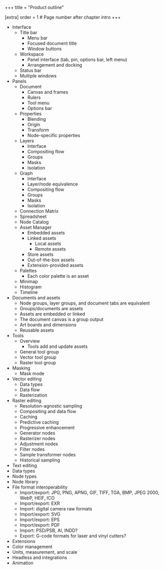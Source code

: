 +++
title = "Product outline"

[extra]
order = 1 # Page number after chapter intro
+++

- Interface
	- Title bar
		- Menu bar
		- Focused document title
		- Window buttons
	- Workspace
		- Panel interface (tab, pin, options bar, left menu)
		- Arrangement and docking
	- Status bar
	- Multiple windows
- Panels
	- Document
		- Canvas and frames
		- Rulers
		- Tool menu
		- Options bar
	- Properties
		- Blending
		- Origin
		- Transform
		- Node-specific properties
	- Layers
		- Interface
		- Compositing flow
		- Groups
		- Masks
		- Isolation
	- Graph
		- Interface
		- Layer/node equivalence
		- Compositing flow
		- Groups
		- Masks
		- Isolation
	- Connection Matrix
	- Spreadsheet
	- Node Catalog
	- Asset Manager
		- Embedded assets
		- Linked assets
			- Local assets
			- Remote assets
		- Store assets
		- Out-of-the-box assets
		- Extension-provided assets
	- Palettes
		- Each color palette is an asset
	- Minimap
	- Histogram
	- Timeline
- Documents and assets
	- Node groups, layer groups, and document tabs are equivalent
	- Groups/documents are assets
	- Assets are embedded or linked
	- The document canvas is a group output
	- Art boards and dimensions
	- Reusable assets
- Tools
	- Overview
		- Tools add and update assets
	- General tool group
	- Vector tool group
	- Raster tool group
- Masking
	- Mask mode
- Vector editing
	- Data types
	- Data flow
	- Rasterization
- Raster editing
	- Resolution-agnostic sampling
	- Compositing and data flow
	- Caching
	- Predictive caching
	- Progressive enhancement
	- Generator nodes
	- Rasterizer nodes
	- Adjustment nodes
	- Filter nodes
	- Sample transformer nodes
	- Historical sampling
- Text editing
- Data types
- Node types
- Node library
- File format interoperability
	- Import/export: JPG, PNG, APNG, GIF, TIFF, TGA, BMP, JPEG 2000, WebP, HEIF, ICO
	- Import/export: EXR
	- Import: digital camera raw formats
	- Import/export: SVG
	- Import/export: EPS
	- Import/export: PDF
	- Import: PSD/PSB, AI, INDD?
	- Export: G-code formats for laser and vinyl cutters?
- Extensions
- Color management
- Units, measurement, and scale
- Headless and integrations
- Animation
